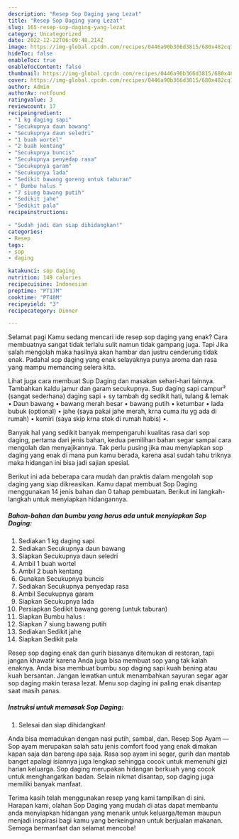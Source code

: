 ```yaml
---
description: "Resep Sop Daging yang Lezat"
title: "Resep Sop Daging yang Lezat"
slug: 165-resep-sop-daging-yang-lezat
category: Uncategorized
date: 2022-12-22T06:09:48.214Z
image: https://img-global.cpcdn.com/recipes/0446a90b366d3815/680x482cq70/sop-daging-foto-resep-utama.jpg
hideToc: false
enableToc: true
enableTocContent: false
thumbnail: https://img-global.cpcdn.com/recipes/0446a90b366d3815/680x482cq70/sop-daging-foto-resep-utama.jpg
cover: https://img-global.cpcdn.com/recipes/0446a90b366d3815/680x482cq70/sop-daging-foto-resep-utama.jpg
author: Admin
authorAv: notfound
ratingvalue: 3
reviewcount: 17
recipeingredient:
- "1 kg daging sapi"
- "Secukupnya daun bawang"
- "Secukupnya daun seledri"
- "1 buah wortel"
- "2 buah kentang"
- "Secukupnya buncis"
- "Secukupnya penyedap rasa"
- "Secukupnya garam"
- "Secukupnya lada"
- "Sedikit bawang goreng untuk taburan"
- " Bumbu halus "
- "7 siung bawang putih"
- "Sedikit jahe"
- "Sedikit pala"
recipeinstructions:

- "Sudah jadi dan siap dihidangkan!"
categories:
- Resep
tags:
- sop
- daging

katakunci: sop daging 
nutrition: 149 calories
recipecuisine: Indonesian
preptime: "PT17M"
cooktime: "PT40M"
recipeyield: "3"
recipecategory: Dinner

---
```



Selamat pagi Kamu sedang mencari ide resep sop daging yang enak? Cara membuatnya sangat tidak terlalu sulit namun tidak gampang juga. Tapi Jika salah mengolah maka hasilnya akan hambar dan justru cenderung tidak enak. Padahal sop daging yang enak selayaknya punya aroma dan rasa yang mampu memancing selera kita.


Lihat juga cara membuat Sup Daging dan masakan sehari-hari lainnya. Tambahkan kaldu jamur dan garam secukupnya. Sup daging sapi campur² (sangat sederhana) daging sapi + sy tambah dg sedikit hati, tulang &amp; lemak • Daun bawang • bawang merah besar • bawang putih • ketumbar • lada bubuk (optional) • jahe (saya pakai jahe merah, krna cuma itu yg ada di rumah) • kemiri (saya skip krna stok di rumah habis) •.

Banyak hal yang sedikit banyak mempengaruhi kualitas rasa dari sop daging, pertama dari jenis bahan, kedua pemilihan bahan segar sampai cara mengolah dan menyajikannya. Tak perlu pusing jika mau menyiapkan sop daging yang enak di mana pun kamu berada, karena asal sudah tahu triknya maka hidangan ini bisa jadi sajian spesial.


Berikut ini ada beberapa cara mudah dan praktis dalam mengolah sop daging yang siap dikreasikan. Kamu dapat membuat Sop Daging menggunakan 14 jenis bahan dan 0 tahap pembuatan. Berikut ini langkah-langkah untuk menyiapkan hidangannya.

<!--inarticleads1-->

##### Bahan-bahan dan bumbu yang harus ada untuk menyiapkan Sop Daging:

1. Sediakan 1 kg daging sapi
1. Sediakan Secukupnya daun bawang
1. Siapkan Secukupnya daun seledri
1. Ambil 1 buah wortel
1. Ambil 2 buah kentang
1. Gunakan Secukupnya buncis
1. Sediakan Secukupnya penyedap rasa
1. Ambil Secukupnya garam
1. Siapkan Secukupnya lada
1. Persiapkan Sedikit bawang goreng (untuk taburan)
1. Siapkan  Bumbu halus :
1. Siapkan 7 siung bawang putih
1. Sediakan Sedikit jahe
1. Siapkan Sedikit pala


Resep sop daging enak dan gurih biasanya ditemukan di restoran, tapi jangan khawatir karena Anda juga bisa membuat sop yang tak kalah enaknya. Anda bisa membuat bumbu sop daging sapi kuah bening atau kuah bersantan. Jangan lewatkan untuk menambahkan sayuran segar agar sop daging makin terasa lezat. Menu sop daging ini paling enak disantap saat masih panas. 

<!--inarticleads2-->

##### Instruksi untuk memasak Sop Daging:


1. Selesai dan siap dihidangkan!

Anda bisa memadukan dengan nasi putih, sambal, dan. Resep Sop Ayam —Sop ayam merupakan salah satu jenis comfort food yang enak dimakan kapan saja dan bareng apa saja. Rasa sop ayam ini segar, gurih dan mantab banget apalagi isiannya juga lengkap sehingga cocok untuk memenuhi gizi harian keluarga. Sop daging merupakan hidangan berkuah yang cocok untuk menghangatkan badan. Selain nikmat disantap, sop daging juga memiliki banyak manfaat. 

Terima kasih telah menggunakan resep yang kami tampilkan di sini. Harapan kami, olahan Sop Daging yang mudah di atas dapat membantu anda menyiapkan hidangan yang menarik untuk keluarga/teman maupun menjadi inspirasi bagi kamu yang berkeinginan untuk berjualan makanan. Semoga bermanfaat dan selamat mencoba!
